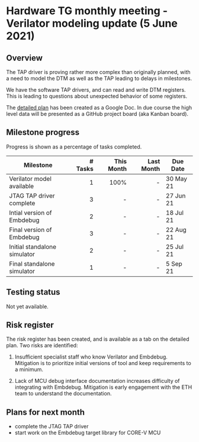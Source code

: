 # Hardware TG monthly meeting - Verilator modeling update (5 June 2021)

## Overview

The TAP driver is proving rather more complex than originally planned, with a
need to model the DTM as well as the TAP leading to delays in milestones.

We have the software TAP drivers, and can read and write DTM registers. This
is leading to questions about unexpected behavior of some registers.

The [detailed plan](https://docs.google.com/spreadsheets/d/1Sl_GIklam3redWNj_DRVRVVBD49LvLD8k1zeFsJXllc) has been created as a Google Doc.  In due course the high level data will be presented as a GitHub project board (aka Kanban board).

## Milestone progress

Progress is shown as a percentage of tasks completed.

| Milestone                    | # Tasks | This Month | Last Month |  Due Date |
| ---------------------------- | -------:| ----------:| ----------:| --------- |
| Verilator model available    |       1 |       100% |          - | 30 May 21 |
| JTAG TAP driver complete     |       3 |          - |          - | 27 Jun 21 |
| Intial version of Embdebug   |       2 |          - |          - | 18 Jul 21 |
| Final version of Embdebug    |       3 |          - |          - | 22 Aug 21 |
| Initial standalone simulator |       2 |          - |          - | 25 Jul 21 |
| Final standalone simulator   |       1 |          - |          - |  5 Sep 21 |

## Testing status

Not yet available.

## Risk register

The risk register has been created, and is available as a tab on the detailed plan.  Two risks are identified:

1. Insufficient specialist staff who know Verilator and Embdebug.  Mitigation is to prioritize initial versions of tool and keep requirements to a minimum.

2. Lack of MCU debug interface documentation increases difficulty of integrating with Embdebug.  Mitigation is early engagement with the ETH team to understand the documentation.

## Plans for next month

* complete the JTAG TAP driver
* start work on the Embdebug target library for CORE-V MCU
